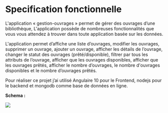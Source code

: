# Specification fonctionnelle
L'application « gestion-ouvrages » permet de gérer des ouvrages d’une bibliothèque, L'application possède de nombreuses fonctionnalités que vous vous attendez à trouver dans toute application basée sur les données.

L'application permet d’affiche une liste d’ouvrages, modifier les ouvrages, supprimer un ouvrage, ajouter un ouvrage, afficher les détails de l’ouvrage, changer le statut des ouvrages (prêté/disponible), filtrer par tous les attributs de l’ouvrage, afficher que les ouvrages disponibles, afficher que les ouvrages prêtés, afficher le nombre d’ouvrages, le nombre d'ouvrages disponibles et le nombre d’ouvrages prêtés.

Pour réaliser ce projet j’ai utilisé Angulaire 10 pour le Frontend, nodejs pour le backend et mongodb comme base de données en ligne.

**Schema :**
 
![](https://github.com/mohand-ameziane-MESSAOUI/gestion_ouvrages/tree/main/images/diagrame.PNG)

